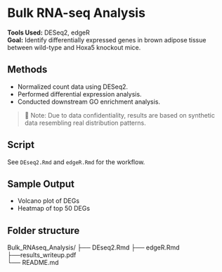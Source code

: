 # Bulk RNA-seq Analysis

**Tools Used:** DESeq2, edgeR  
**Goal:** Identify differentially expressed genes in brown adipose tissue between wild-type and Hoxa5 knockout mice.

## Methods
- Normalized count data using DESeq2.
- Performed differential expression analysis.
- Conducted downstream GO enrichment analysis.

> 🔐 Note: Due to data confidentiality, results are based on synthetic data resembling real distribution patterns.

## Script
See `DEseq2.Rmd` and `edgeR.Rmd` for the workflow.

## Sample Output
- Volcano plot of DEGs
- Heatmap of top 50 DEGs

## Folder structure
Bulk_RNAseq_Analysis/
├── DEseq2.Rmd
├── edgeR.Rmd             
├──results_writeup.pdf        
└── README.md





